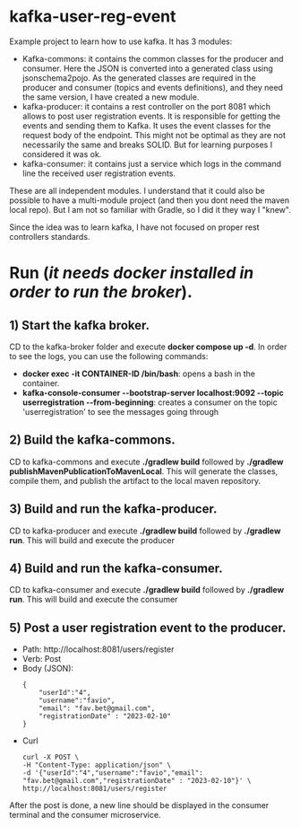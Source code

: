 # kafka-user-reg-event
Example project to learn how to use kafka. It has 3 modules:
- Kafka-commons: it contains the common classes for the producer and consumer. Here the JSON is converted into a generated class using jsonschema2pojo. As the generated classes are required in the producer and consumer (topics and events definitions), and they need the same version, I have created a new module. 
- kafka-producer: it contains a rest controller on the port 8081 which allows to post user registration events. It is responsible for getting the events and sending them to Kafka. It uses the event classes for the request body of the endpoint. This might not be optimal as they are not necessarily the same and breaks SOLID. But for learning purposes I considered it was ok.  
- kafka-consumer: it contains just a service which logs in the command line the received user registration events.

These are all independent modules. I understand that it could also be possible to have a multi-module project (and then you dont need the maven local repo). But I am not so familiar with Gradle, so I did it they way I "knew".

Since the idea was to learn kafka, I have not focused on proper rest controllers standards. 

# Run (*it needs docker installed in order to run the broker*).

## 1) Start the kafka broker. 
CD to the kafka-broker folder and execute **docker compose up -d**. In order to see the logs, you can use the following commands:
- **docker exec -it CONTAINER-ID /bin/bash**: opens a bash in the container.
- **kafka-console-consumer --bootstrap-server localhost:9092 --topic userregistration --from-beginning**: creates a consumer on the topic 'userregistration' to see the messages going through

## 2) Build the kafka-commons.
CD to kafka-commons and execute **./gradlew build** followed by **./gradlew publishMavenPublicationToMavenLocal**. This will generate the classes, compile them, and publish the artifact to the local maven repository.  

## 3) Build and run the kafka-producer.
CD to kafka-producer and execute **./gradlew build** followed by **./gradlew run**. This will build and execute the producer

## 4) Build and run the kafka-consumer.
CD to kafka-consumer and execute **./gradlew build** followed by **./gradlew run**. This will build and execute the consumer

## 5) Post a user registration event to the producer.
- Path: http://localhost:8081/users/register
- Verb: Post
- Body (JSON):
    ````
    {
        "userId":"4",
        "username":"favio",
        "email": "fav.bet@gmail.com",
        "registrationDate" : "2023-02-10"
    }
    ````
- Curl
  ````
  curl -X POST \
  -H "Content-Type: application/json" \
  -d '{"userId":"4","username":"favio","email": "fav.bet@gmail.com","registrationDate" : "2023-02-10"}' \
  http://localhost:8081/users/register
  ````

After the post is done, a new line should be displayed in the consumer terminal and the consumer microservice. 
